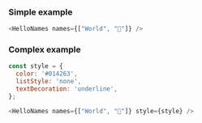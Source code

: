 ### Simple example

```js
<HelloNames names={["World", "🍕"]} />
```

### Complex example

```js
const style = {
  color: '#014263',
  listStyle: 'none',
  textDecoration: 'underline',
};

<HelloNames names={["World", "🍕"]} style={style} />
```